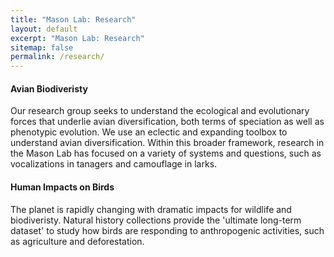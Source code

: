 ```yaml
---
title: "Mason Lab: Research"
layout: default
excerpt: "Mason Lab: Research"
sitemap: false
permalink: /research/
---
```


#### Avian Biodiveristy

Our research group seeks to understand the ecological and evolutionary forces that underlie avian diversification, both terms of speciation as well as phenotypic evolution. We use an eclectic and expanding toolbox to understand avian diversification. Within this broader framework, research in the Mason Lab has focused on a variety of systems and questions, such as vocalizations in tanagers and camouflage in larks.

#### Human Impacts on Birds

The planet is rapidly changing with dramatic impacts for wildlife and biodiveristy. Natural history collections provide the 'ultimate long-term dataset' to study how birds are responding to anthropogenic activities, such as agriculture and deforestation.

